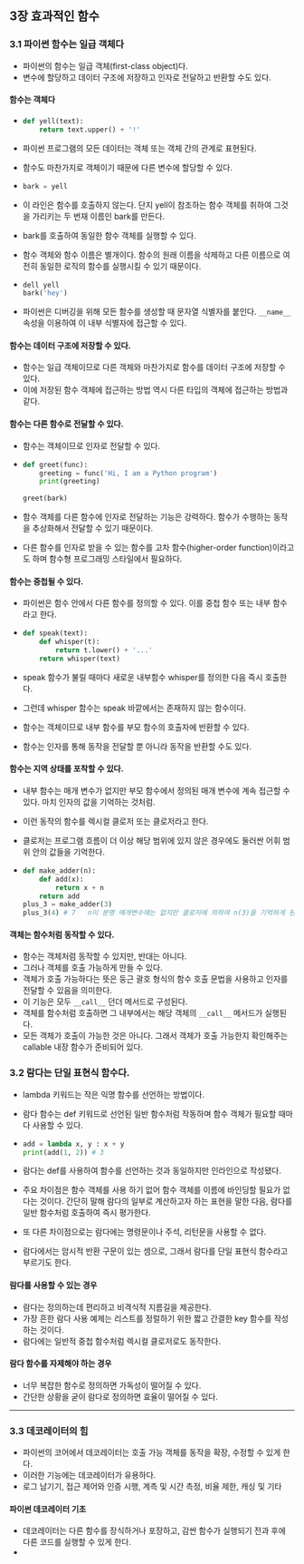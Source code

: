 ## 3장 효과적인 함수



### 3.1 파이썬 함수는 일급 객체다

* 파이썬의 함수는 일급 객체(first-class object)다. 
* 변수에 할당하고 데이터 구조에 저장하고 인자로 전달하고 반환할 수도 있다.



#### 함수는 객체다

* ```python
  def yell(text):
      return text.upper() + '!'
  ```



* 파이썬 프로그램의 모든 데이터는 객체 또는 객체 간의 관계로 표현된다.
* 함수도 마찬가지로 객체이기 때문에  다른 변수에 할당할 수 있다.

* ```python
  bark = yell
  ```



* 이 라인은 함수를 호출하지 않는다. 단지 yell이 참조하는 함수 객체를 취하여 그것을 가리키는 두 번재 이름인 bark를 만든다. 

* bark를 호출하여 동일한 함수 객체를 실행할 수 있다.

* 함수 객체와 함수 이름은 별개이다. 함수의 원래 이름을 삭제하고 다른 이름으로 여전히 동일한 로직의 함수를 실행시킬 수 있기 때문이다.

* ```python
  dell yell
  bark('hey')
  ```

* 파이썬은 디버깅을 위해 모든 함수를 생성할 때 문자열 식별자를 붙인다. `__name__`속성을 이용하여 이 내부 식별자에 접근할 수 있다.



#### 함수는 데이터 구조에 저장할 수 있다.

* 함수는 일급 객체이므로 다른 객체와 마찬가지로 함수를 데이터 구조에 저장할 수 있다.
* 이에 저장된 함수 객체에 접근하는 방법 역시 다른 타입의 객체에 접근하는 방법과 같다.



#### 함수는 다른 함수로 전달할 수 있다.

* 함수는 객체이므로 인자로 전달할 수 있다.

* ```python
  def greet(func):
      greeting = func('Hi, I am a Python program')
      print(greeting)
      
  greet(bark)
  ```

* 함수 객체를 다른 함수에 인자로 전달하는 기능은 강력하다. 함수가 수행하는 동작을 추상화해서 전달할 수 있기 때문이다. 

* 다른 함수를 인자로 받을 수 있는 함수를 고차 함수(higher-order function)이라고도 하며 함수형 프로그래밍 스타일에서 필요하다.



#### 함수는 중첩될 수 있다.

* 파이썬은 함수 안에서 다른 함수를 정의할 수 있다. 이를 중첩 함수 또는 내부 함수라고 한다.

* ```python
  def speak(text):
      def whisper(t):
          return t.lower() + '...'
      return whisper(text)
  ```

* speak 함수가 불릴 때마다 새로운 내부함수 whisper를 정의한 다음 즉시 호출한다.

* 그런데 whisper 함수는 speak 바깥에서는 존재하지 않는 함수이다.

* 함수는 객체이므로 내부 함수를 부모 함수의 호출자에 반환할 수 있다.

* 함수는 인자를 통해 동작을 전달할 뿐 아니라 동작을 반환할 수도 있다.



#### 함수는 지역 상태를 포착할 수 있다.

* 내부 함수는 매개 변수가 없지만 부모 함수에서 정의된 매개 변수에 계속 접근할 수 있다. 마치 인자의 값을 기억하는 것처럼.

* 이런 동작의 함수를 렉시컬 클로저 또는 클로저라고 한다. 

* 클로저는 프로그램 흐름이 더 이상 해당 범위에 있지 않은 경우에도 둘러싼 어휘 범위 안의 값들을 기억한다.

* ```python
  def make_adder(n):
      def add(x):
          return x + n
      return add
  plus_3 = make_adder(3)
  plus_3(4) # 7   n이 분명 매개변수에는 없지만 클로저에 의하여 n(3)을 기억하게 된다. 그리고 후에 들어온 x(4)를 수행한다.
  ```



#### 객체는 함수처럼 동작할 수 있다.

* 함수는 객체처럼 동작할 수 있지만, 반대는 아니다. 
* 그러나 객체를 호출 가능하게 만들 수 있다.
* 객체가 호출 가능하다는 뜻은 둥근 괄호 형식의 함수 호출 문법을 사용하고 인자를 전달할 수 있음을 의미한다.
* 이 기능은 모두 `__call__` 던더 메서드로 구성된다. 
* 객체를 함수처럼 호출하면 그 내부에서는 해당 객체의 `__call__` 메서드가 실행된다. 
* 모든 객체가 호출이 가능한 것은 아니다. 그래서 객체가 호출 가능한지 확인해주는 callable 내장 함수가 준비되어 있다.



### 3.2 람다는 단일 표현식 함수다.



* lambda 키워드는 작은 익명 함수를 선언하는 방법이다.

* 람다 함수는 def 키워드로 선언된 일반 함수처럼 작동하며 함수 객체가 필요할 때마다 사용할 수 있다. 

* ```python
  add = lambda x, y : x + y
  print(add(1, 2)) # 3
  ```

* 람다는 def를 사용하여 함수를 선언하는 것과 동일하지만 인라인으로 작성됐다. 

* 주요 차이점은 함수 객체를 사용 하기 없어 함수 객체를 이름에 바인딩할 필요가 없다는 것이다. 간단히 말해 람다의 일부로 계산하고자 하는 표현을 말한 다음, 람다를 일반 함수처럼 호출하여 즉시 평가한다. 

* 또 다른 차이점으로는 람다에는 명령문이나 주석, 리턴문을 사용할 수 없다. 

* 람다에서는 암시적 반환 구문이 있는 셈으로, 그래서 람다를 단일 표현식 함수라고 부르기도 한다.



#### 람다를 사용할 수 있는 경우

* 람다는 정의하는데 편리하고 비격식적 지름길을 제공한다.
* 가장 흔한 람다 사용 예제는 리스트를 정럴하기 위한 짧고 간결한 key 함수를 작성하는 것이다. 
* 람다에는 일반적 중첩 함수처럼 렉시컬 클로저로도 동작한다.



#### 람다 함수를 자제해야 하는 경우

* 너무 복잡한 함수로 정의하면 가독성이 떨어질 수 있다.
* 간단한 상황을 굳이 람다로 정의하면 효율이 떨어질 수 있다.



<hr/>



### 3.3 데코레이터의 힘



* 파이썬의 코어에서 데코레이터는 호출 가능 객체를 동작을 확장, 수정할 수 있게 한다.
* 이러한 기능에는 데코레이터가 유용하다. 
* 로그 남기기, 접근 제어와 인증 시행, 계측 및 시간 측정, 비율 제한, 캐싱 및 기타



#### 파이썬 데코레이터 기초

* 데코레이터는 다른 함수를 장식하거나 포장하고, 감싼 함수가 실행되기 전과 후에 다른 코드를 실행할 수 있게 한다.
* 